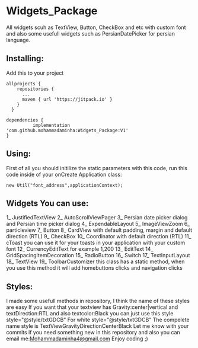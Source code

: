 # Widgets_Package
All widgets scuh as TextView, Button, CheckBox and etc with custom font and also some usefull widgets such as PersianDatePicker for persian language.
## Installing:
Add this to your project
```
allprojects {
    repositories {
      ...
      maven { url 'https://jitpack.io' }
    }
  }
  
dependencies {
          implementation 'com.github.mohammadaminha:Widgets_Package:V1'
}
```
## Using:
First of all you should initilize the static parameters with this code, run this code inside of your onCreate Application class:
```
new Util("font_address",applicationContext);
```
## Widgets You can use:
1_ JustifiedTextView
2_ AutoScrollViewPager
3_ Persian date picker dialog and Persian time picker dialog
4_ ExpendableLayout
5_ ImageViewZoom
6_ particleview
7_ Button
8_ CardView with default padding, margin and default direction (RTL)
9_ CheckBox
10_ Coordinator with default direction (RTL)
11_ cToast you can use it for your toasts in your application with your custom font 
12_ CurrencyEditText for example 1,200
13_ EditText
14_ GridSpacingItemDecoration
15_ RadioButton
16_ Switch
17_ TextInputLayout
18_ TextView
19_ ToolbarCustomizer this class has a static method, when you use this method it will add homebuttons clicks and navigation clicks

## Styles:
I made some usefull methods in repository, I think the name of these styles are easy 
If you want that your textview has Gravity:center|vertical and textDirection:RTL and also textcolor:Black you can just use this style
style="@style/txtGDCB"
For white style="@style/txtGDCB"
The compelete name style is TextViewGravityDirectionCenterBlack
Let me know with your commits if you need something new in this repository and also you can email me:Mohammadaminha4@gmail.com
Enjoy coding ;)
